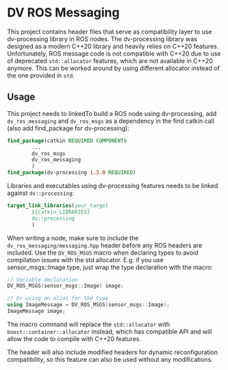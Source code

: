 # DV ROS Messaging

This project contains header files that serve as compatibility layer to use dv-processing library in ROS nodes. The
dv-processing library was designed as a modern C++20 library and heavily relies on C++20 features. Unfortunately, ROS
message code is not compatible with C++20 due to use of deprecated `std::allocator` features, which are not available in
C++20 anymore. This can be worked around by using different allocator instead of the one provided in `std`.

## Usage

This project needs to linkedTo build a ROS node using dv-processing, add `dv_ros_messaging` and `dv_ros_msgs` as
a dependency in the find catkin call (also add find_package for dv-processing):
```cmake
find_package(catkin REQUIRED COMPONENTS
        ...
        dv_ros_msgs
        dv_ros_messaging
        )
find_package(dv-processing 1.3.0 REQUIRED)
```

Libraries and executables using dv-processing features needs to be linked against `dv::processing`:
```cmake
target_link_libraries(your_target
        ${catkin_LIBRARIES}
        dv::processing
        )
```

When writing a node, make sure to include the `dv_ros_messaging/messaging.hpp` header before any ROS headers
are included. Use the `DV_ROS_MSGS` macro when declaring types to avoid compilation issues with the std allocator.
E.g. if you use sensor_msgs::Image type, just wrap the type declaration with the macro:
```c++
// Variable declaration
DV_ROS_MSGS(sensor_msgs::Image) image;

// Or using an alias for the type
using ImageMessage = DV_ROS_MSGS(sensor_msgs::Image);
ImageMessage image;
```

The macro command will replace the `std::allocator` with `boost::container::allocator` instead, which has compatible
API and will allow the code to compile with C++20 features.

The header will also include modified headers for dynamic reconfiguration compatibility, so this feature can also be
used without any modifications.
